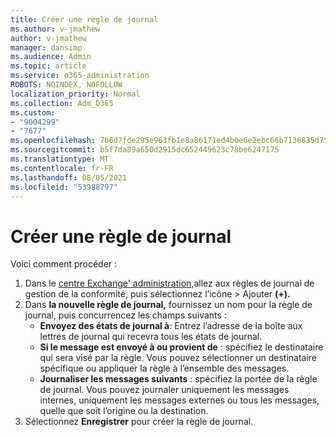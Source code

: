 ```yaml
---
title: Créer une règle de journal
ms.author: v-jmathew
author: v-jmathew
manager: dansimp
ms.audience: Admin
ms.topic: article
ms.service: o365-administration
ROBOTS: NOINDEX, NOFOLLOW
localization_priority: Normal
ms.collection: Adm_O365
ms.custom:
- "9004299"
- "7677"
ms.openlocfilehash: 7b6d7fde295e963fb1e8a86171ed4b0e6e2ebc66b7136835d75f5f8c1b19f9de
ms.sourcegitcommit: b5f7da89a650d2915dc652449623c78be6247175
ms.translationtype: MT
ms.contentlocale: fr-FR
ms.lasthandoff: 08/05/2021
ms.locfileid: "53988797"
---
```

# <a name="create-a-journal-rule"></a>Créer une règle de journal

Voici comment procéder :

1. Dans le [centre Exchange' administration,](https://go.microsoft.com/fwlink/p/?linkid=2059104)allez aux règles de journal de gestion de la conformité, puis sélectionnez l’icône   >  Ajouter **(+).**
2. Dans **la nouvelle règle de journal,** fournissez un nom pour la règle de journal, puis concurrencez les champs suivants :  
    - **Envoyez des états de journal à**: Entrez l’adresse de la boîte aux lettres de journal qui recevra tous les états de journal.  
    - **Si le message est envoyé à ou provient de** : spécifiez le destinataire qui sera visé par la règle. Vous pouvez sélectionner un destinataire spécifique ou appliquer la règle à l’ensemble des messages.  
    - **Journaliser les messages suivants** : spécifiez la portée de la règle de journal. Vous pouvez journaler uniquement les messages internes, uniquement les messages externes ou tous les messages, quelle que soit l’origine ou la destination.
3. Sélectionnez **Enregistrer** pour créer la règle de journal.
